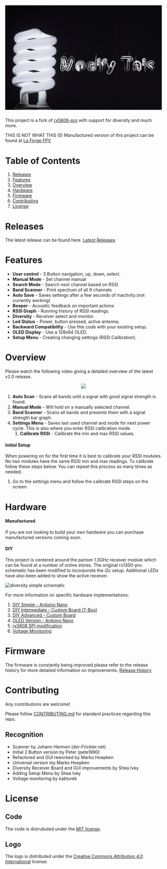 # ![Logo](logo.png)


This project is a fork of [rx5808-pro](https://code.google.com/p/rx5808-pro/) with support for diversity and much more.

THIS IS NOT WHAT THIS IS!
Manufactured version of this project can be found at [La Forge FPV](http://www.laforgefpv.com)


# Table of Contents
1. [Releases](#releases)
2. [Features](#features)
3. [Overview](#overview)
4. [Hardware](#hardware)
5. [Firmware](#firmware)
6. [Contributing](#contributing)
7. [License](#license)


# Releases
The latest release can be found here. [Latest Releases](hold)

# Features
- **User control** - 3 Button navigation, up, down, select.
- **Manual Mode** - Set channel manual
- **Search Mode** - Search next channel based on RSSI
- **Band Scanner** - Print spectrum of all 9 channels
- **Auto Save** - Saves settings after a few seconds of inactivity.(not currently working)
- **Beeper** - Acoustic feedback on important actions
- **RSSI Graph** - Running history of RSSI readings.
- **Diversity** - Receiver select and monitor.
- **Led Status** - Power, button pressed, active antenna.
- **Backward Compatibility** - Use this code with your existing setup.
- **OLED Display** - Use a 128x64 OLED.
- **Setup Menu** - Creating changing settings (RSSI Calibration).

# Overview
Please watch the following video giving a detailed overview of the latest v2.0 release.

<p align="center">
    <a href="https://www.youtube.com/watch?v=PRY-XF2qSRU"><img src="https://img.youtube.com/vi/PRY-XF2qSRU/0.jpg"></a>
</p>

1. **Auto Scan** - Scans all bands until a signal with good signal strength is found.
2. **Manual Mode** - Will hold on a manually selected channel.
3. **Band Scanner** - Scans all bands and presents them with a signal strength bar graph.
5. **Settings Menu** - Saves last used channel and mode for next power cycle. This is also where you enter RSSI calibration mode.
    1. **Calibrate RSSI** - Calibrate the min and max RSSI values.


#### Initial Setup
When powering on for the first time it is best to calibrate your RSSI modules. No two modules have the same RSSI min and max readings. To calibrate follow these steps below. You can repeat this process as many times as needed.

1. Go to the settings menu and follow the calibrate RSSI steps on the screen.

# Hardware
#### Manufactured
If you are not looking to build your own hardware you can purchase manufactured versions coming soon.


#### DIY

This project is centered around the partom 1.3GHz receiver module which can be found at a number of online stores. The original rx1300-pro schematic has been modified to incorporate the i2c setup. Additional LEDs have also been added to show the active receiver.

![diversity simple schematic](docs/img/rx5808-pro-diversity-schematic-simple.jpg)

For more information on specific hardware implementations:

1. [DIY Simple - Arduino Nano](/docs/diy-arduino-nano.md)
1. [DIY Intermediate - Custom Board (T-Box)](/docs/diy-through-hole-board.md)
2. [DIY Advanced - Custom Board](/docs/diy-custom-board.md)
1. [OLED Version - Arduino Nano](/docs/oled-arduino-nano.md)
3. [rx5808 SPI modification](/docs/rx5808-spi-mod.md)
6. [Voltage Monitoring](/docs/voltage-monitoring.md)

# Firmware
The firmware is constantly being improved please refer to the release history for more detailed information on improvements.
[Release History](https://github.com/sheaivey/rx5808-pro-diversity/releases)

# Contributing
Any contributions are welcome!

Please follow [CONTRIBUTING.md](CONTRIBUTING.md) for standard practices regarding this repo.


## Recognition
- Scanner by Johann Hermen (der-Frickler.net)
- Initial 2 Button version by Peter (pete1990)
- Refactored and GUI reworked by Marko Hoepken
- Universal version my Marko Hoepken
- Diversity Receiver Board and GUI improvements by Shea Ivey
- Adding Setup Menu by Shea Ivey
- Voltage monitoring by kabturek


# License
## Code
The code is distrubuted under the [MIT license](LICENSE.md).

## Logo
The logo is distributed under the [Creative Commons Attribution 4.0 International](http://creativecommons.org/licenses/by/4.0/) license.
